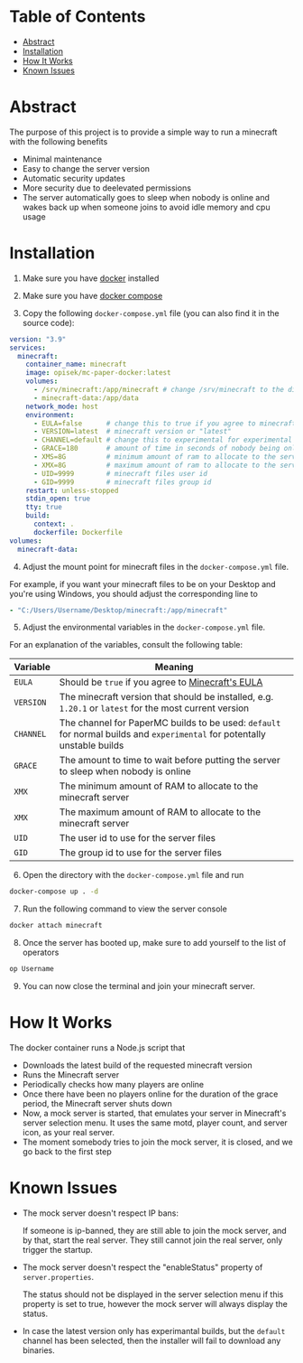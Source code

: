 # Table of Contents
- [Abstract](#abstract)
- [Installation](#installation)
- [How It Works](#how-it-works)
- [Known Issues](#known-issues)

# Abstract
The purpose of this project is to provide a simple way to run a minecraft with the following benefits
- Minimal maintenance
- Easy to change the server version
- Automatic security updates
- More security due to deelevated permissions
- The server automatically goes to sleep when nobody is online and wakes back up when someone joins to avoid idle memory and cpu usage

# Installation
1. Make sure you have [docker](https://docs.docker.com/engine/install/) installed

2. Make sure you have [docker compose](https://docs.docker.com/compose/install/)

3. Copy the following `docker-compose.yml` file (you can also find it in the source code):
  ```yml
  version: "3.9"
  services:
    minecraft:
      container_name: minecraft
      image: opisek/mc-paper-docker:latest
      volumes:
        - /srv/minecraft:/app/minecraft # change /srv/minecraft to the directory you want to store minecraft files in
        - minecraft-data:/app/data
      network_mode: host
      environment:
        - EULA=false      # change this to true if you agree to minecraft eula f
        - VERSION=latest  # minecraft version or "latest"
        - CHANNEL=default # change this to experimental for experimental paper builds
        - GRACE=180       # amount of time in seconds of nobody being online before stopping the server
        - XMS=8G          # minimum amount of ram to allocate to the server
        - XMX=8G          # maximum amount of ram to allocate to the server
        - UID=9999        # minecraft files user id
        - GID=9999        # minecraft files group id
      restart: unless-stopped
      stdin_open: true
      tty: true
      build:
        context: .
        dockerfile: Dockerfile
  volumes:
    minecraft-data:
  ```

4. Adjust the mount point for minecraft files in the `docker-compose.yml` file.

  For example, if you want your minecraft files to be on your Desktop and you're using Windows,
  you should adjust the corresponding line to
  ```yml
  - "C:/Users/Username/Desktop/minecraft:/app/minecraft"
  ```

5. Adjust the environmental variables in the `docker-compose.yml` file.

  For an explanation of the variables, consult the following table:

  Variable|Meaning
  -|-
  `EULA` | Should be `true` if you agree to [Minecraft's EULA](https://www.minecraft.net/en-us/eula)
  `VERSION` | The minecraft version that should be installed, e.g. `1.20.1` or `latest` for the most current version
  `CHANNEL` | The channel for PaperMC builds to be used: `default` for normal builds and `experimental` for potentally unstable builds
  `GRACE` | The amount to time to wait before putting the server to sleep when nobody is online
  `XMX` | The minimum amount of RAM to allocate to the minecraft server
  `XMX` | The maximum amount of RAM to allocate to the minecraft server
  `UID` | The user id to use for the server files
  `GID` | The group id to use for the server files

6. Open the directory with the `docker-compose.yml` file and run
  ```bash
  docker-compose up . -d
  ```

7. Run the following command to view the server console
  ```bash
  docker attach minecraft 
  ```

8. Once the server has booted up, make sure to add yourself to the list of operators
  ```bash
  op Username 
  ```

9. You can now close the terminal and join your minecraft server.

# How It Works
The docker container runs a Node.js script that
- Downloads the latest build of the requested minecraft version
- Runs the Minecraft server
- Periodically checks how many players are online
- Once there have been no players online for the duration of the grace period, the Minecraft server shuts down
- Now, a mock server is started, that emulates your server in Minecraft's server selection menu. It uses the same motd, player count, and server icon, as your real server.
- The moment somebody tries to join the mock server, it is closed, and we go back to the first step

# Known Issues
- The mock server doesn't respect IP bans:

  If someone is ip-banned, they are still able to join the mock server, and by that, start the real server. They still cannot join the real server, only trigger the startup.

- The mock server doesn't respect the "enableStatus" property of `server.properties`.

  The status should not be displayed in the server selection menu if this property is set to
  true, however the mock server will always display the status.

- In case the latest version only has experimantal builds, but the `default` channel has
  been selected, then the installer will fail to download any binaries.